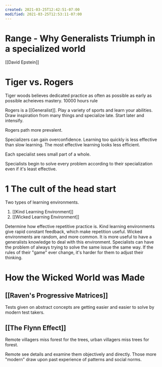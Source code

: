 ```yaml
---
created: 2021-03-25T12:42:51-07:00
modified: 2021-03-25T12:53:11-07:00
---
```


# Range - Why Generalists Triumph in a specialized world

[[David Epstein]]

# Tiger vs. Rogers
Tiger woods believes dedicated practice as often as possible as early as possible acheieves mastery.
10000 hours rule

Rogers is a [[Generalist]]. Play a variety of sports and learn your abilities. Draw inspiration from many things and specialize late. Start later and intensify.

Rogers path more prevalent.

Specializers can gain overconfidence. Learning too quickly is less effective than slow learning. The most effective learning looks less efficient. 

Each specialist sees small part of a whole.

Specialists begin to solve every problem according to their specialization even if it's least effective.

# 1 The cult of the head start
Two types of learning environments. 
1. [[Kind Learning Environment]]
2. [[Wicked Learning Environment]]

Determine how effective repetitive practice is. Kind learning environments give rapid constant feedback, which make repetition useful. Wicked environments are random, and more common. It is more useful to have a generalists knowledge to deal with this environment. 
Specialists can have the problem of always trying to solve the same issue the same way. If the rules of their "game" ever change, it's harder for them to adjust their thinking. 
# How the Wicked World was Made
## [[Raven's Progressive Matrices]]
Tests given on abstract concepts are getting easier and easier to solve by modern test takers. 
## [[The Flynn Effect]]
Remote villagers miss forest for the trees, urban villagers miss trees for forest. 

Remote see details and examine them objectively and directly. Those more "modern" draw upon past experience of patterns and social norms. 